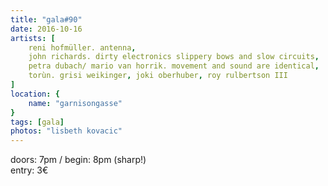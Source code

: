 ```yaml
---
title: "gala#90"
date: 2016-10-16
artists: [
    reni hofmüller. antenna,
    john richards. dirty electronics slippery bows and slow circuits,
    petra dubach/ mario van horrik. movement and sound are identical,
    torùn. grisi weikinger, joki oberhuber, roy rulbertson III
]
location: {
    name: "garnisongasse"
}
tags: [gala]
photos: "lisbeth kovacic"
---
```

doors: 7pm / begin: 8pm (sharp!)  
entry: 3€
